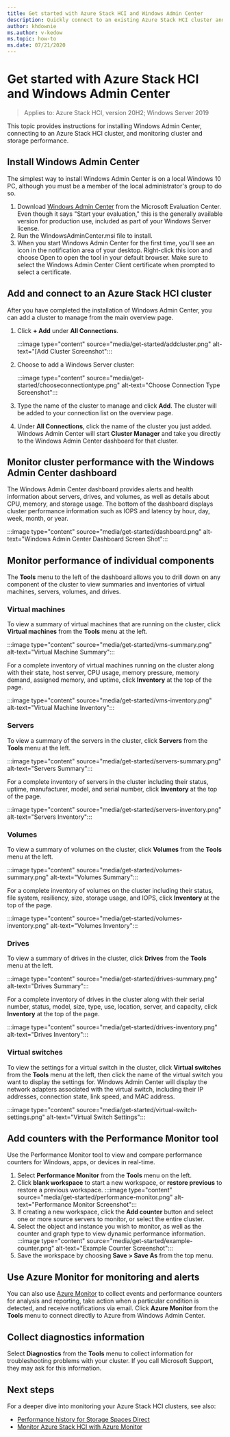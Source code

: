 ```yaml
---
title: Get started with Azure Stack HCI and Windows Admin Center
description: Quickly connect to an existing Azure Stack HCI cluster and use Windows Admin Center to monitor cluster and storage performance.
author: khdownie
ms.author: v-kedow
ms.topic: how-to
ms.date: 07/21/2020
---
```


# Get started with Azure Stack HCI and Windows Admin Center

> Applies to: Azure Stack HCI, version 20H2; Windows Server 2019

This topic provides instructions for installing Windows Admin Center, connecting to an Azure Stack HCI cluster, and monitoring cluster and storage performance.

## Install Windows Admin Center

The simplest way to install Windows Admin Center is on a local Windows 10 PC, although you must be a member of the local administrator's group to do so.

1. Download [Windows Admin Center](https://www.microsoft.com/evalcenter/evaluate-windows-admin-center) from the Microsoft Evaluation Center. Even though it says "Start your evaluation," this is the generally available version for production use, included as part of your Windows Server license.
2. Run the WindowsAdminCenter.msi file to install.
3. When you start Windows Admin Center for the first time, you'll see an icon in the notification area of your desktop. Right-click this icon and choose Open to open the tool in your default browser. Make sure to select the Windows Admin Center Client certificate when prompted to select a certificate.

## Add and connect to an Azure Stack HCI cluster

After you have completed the installation of Windows Admin Center, you can add a cluster to manage from the main overview page.

1. Click **+ Add** under **All Connections**.

    :::image type="content" source="media/get-started/addcluster.png" alt-text="[Add Cluster Screenshot":::

2. Choose to add a Windows Server cluster:

    :::image type="content" source="media/get-started/chooseconnectiontype.png" alt-text="Choose Connection Type Screenshot":::

3. Type the name of the cluster to manage and click **Add**. The cluster will be added to your connection list on the overview page.

4. Under **All Connections**, click the name of the cluster you just added. Windows Admin Center will start **Cluster Manager** and take you directly to the Windows Admin Center dashboard for that cluster.

## Monitor cluster performance with the Windows Admin Center dashboard

The Windows Admin Center dashboard provides alerts and health information about servers, drives, and volumes, as well as details about CPU, memory, and storage usage. The bottom of the dashboard displays cluster performance information such as IOPS and latency by hour, day, week, month, or year.

:::image type="content" source="media/get-started/dashboard.png" alt-text="Windows Admin Center Dashboard Screen Shot":::

## Monitor performance of individual components

The **Tools** menu to the left of the dashboard allows you to drill down on any component of the cluster to view summaries and inventories of virtual machines, servers, volumes, and drives.

### Virtual machines

To view a summary of virtual machines that are running on the cluster, click **Virtual machines** from the **Tools** menu at the left.

:::image type="content" source="media/get-started/vms-summary.png" alt-text="Virtual Machine Summary":::

For a complete inventory of virtual machines running on the cluster along with their state, host server, CPU usage, memory pressure, memory demand, assigned memory, and uptime, click **Inventory** at the top of the page.

:::image type="content" source="media/get-started/vms-inventory.png" alt-text="Virtual Machine Inventory":::

### Servers

To view a summary of the servers in the cluster, click **Servers** from the **Tools** menu at the left.

:::image type="content" source="media/get-started/servers-summary.png" alt-text="Servers Summary":::

For a complete inventory of servers in the cluster including their status, uptime, manufacturer, model, and serial number, click **Inventory** at the top of the page.

:::image type="content" source="media/get-started/servers-inventory.png" alt-text="Servers Inventory":::

### Volumes

To view a summary of volumes on the cluster, click **Volumes** from the **Tools** menu at the left.

:::image type="content" source="media/get-started/volumes-summary.png" alt-text="Volumes Summary":::

For a complete inventory of volumes on the cluster including their status, file system, resiliency, size, storage usage, and IOPS, click **Inventory** at the top of the page.

:::image type="content" source="media/get-started/volumes-inventory.png" alt-text="Volumes Inventory":::

### Drives

To view a summary of drives in the cluster, click **Drives** from the **Tools** menu at the left.

:::image type="content" source="media/get-started/drives-summary.png" alt-text="Drives Summary":::

For a complete inventory of drives in the cluster along with their serial number, status, model, size, type, use, location, server, and capacity, click **Inventory** at the top of the page.

:::image type="content" source="media/get-started/drives-inventory.png" alt-text="Drives Inventory":::

### Virtual switches

To view the settings for a virtual switch in the cluster, click **Virtual switches** from the **Tools** menu at the left, then click the name of the virtual switch you want to display the settings for. Windows Admin Center will display the network adapters associated with the virtual switch, including their IP addresses, connection state, link speed, and MAC address.

:::image type="content" source="media/get-started/virtual-switch-settings.png" alt-text="Virtual Switch Settings":::

## Add counters with the Performance Monitor tool

Use the Performance Monitor tool to view and compare performance counters for Windows, apps, or devices in real-time.

1. Select **Performance Monitor** from the **Tools** menu on the left.
2. Click **blank workspace** to start a new workspace, or **restore previous** to restore a previous workspace.
    :::image type="content" source="media/get-started/performance-monitor.png" alt-text="Performance Monitor Screenshot":::
3. If creating a new workspace, click the **Add counter** button and select one or more source servers to monitor, or select the entire cluster.
4. Select the object and instance you wish to monitor, as well as the counter and graph type to view dynamic performance information.
    :::image type="content" source="media/get-started/example-counter.png" alt-text="Example Counter Screenshot":::
5. Save the workspace by choosing **Save > Save As** from the top menu.

## Use Azure Monitor for monitoring and alerts

You can also use [Azure Monitor](manage/azure-monitor.md) to collect events and performance counters for analysis and reporting, take action when a particular condition is detected, and receive notifications via email. Click **Azure Monitor** from the **Tools** menu to connect directly to Azure from Windows Admin Center.

## Collect diagnostics information

Select **Diagnostics** from the **Tools** menu to collect information for troubleshooting problems with your cluster. If you call Microsoft Support, they may ask for this information.

## Next steps

For a deeper dive into monitoring your Azure Stack HCI clusters, see also:

- [Performance history for Storage Spaces Direct](/windows-server/storage/storage-spaces/performance-history)
- [Monitor Azure Stack HCI with Azure Monitor](manage/azure-monitor.md)
